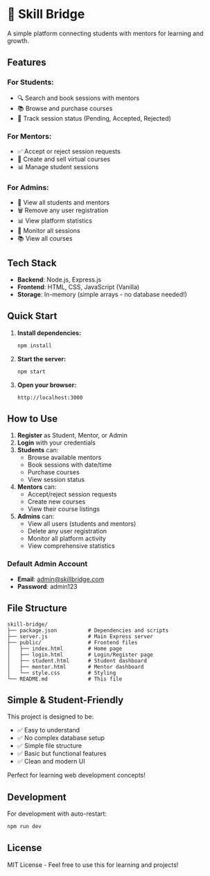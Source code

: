 # 🌉 Skill Bridge

A simple platform connecting students with mentors for learning and growth.

## Features

### For Students:
- 🔍 Search and book sessions with mentors
- 📚 Browse and purchase courses
- 📅 Track session status (Pending, Accepted, Rejected)

### For Mentors:
- ✅ Accept or reject session requests
- 📖 Create and sell virtual courses
- 📊 Manage student sessions

### For Admins:
- 👥 View all students and mentors
- 🗑️ Remove any user registration
- 📊 View platform statistics
- 📅 Monitor all sessions
- 📚 View all courses

## Tech Stack
- **Backend**: Node.js, Express.js
- **Frontend**: HTML, CSS, JavaScript (Vanilla)
- **Storage**: In-memory (simple arrays - no database needed!)

## Quick Start

1. **Install dependencies:**
   ```bash
   npm install
   ```

2. **Start the server:**
   ```bash
   npm start
   ```

3. **Open your browser:**
   ```
   http://localhost:3000
   ```

## How to Use

1. **Register** as Student, Mentor, or Admin
2. **Login** with your credentials
3. **Students** can:
   - Browse available mentors
   - Book sessions with date/time
   - Purchase courses
   - View session status
4. **Mentors** can:
   - Accept/reject session requests
   - Create new courses
   - View their course listings
5. **Admins** can:
   - View all users (students and mentors)
   - Delete any user registration
   - Monitor all platform activity
   - View comprehensive statistics

### Default Admin Account
- **Email**: admin@skillbridge.com
- **Password**: admin123

## File Structure

```
skill-bridge/
├── package.json          # Dependencies and scripts
├── server.js             # Main Express server
├── public/               # Frontend files
│   ├── index.html        # Home page
│   ├── login.html        # Login/Register page
│   ├── student.html      # Student dashboard
│   ├── mentor.html       # Mentor dashboard
│   └── style.css         # Styling
└── README.md             # This file
```

## Simple & Student-Friendly

This project is designed to be:
- ✅ Easy to understand
- ✅ No complex database setup
- ✅ Simple file structure
- ✅ Basic but functional features
- ✅ Clean and modern UI

Perfect for learning web development concepts!

## Development

For development with auto-restart:
```bash
npm run dev
```

## License

MIT License - Feel free to use this for learning and projects!
